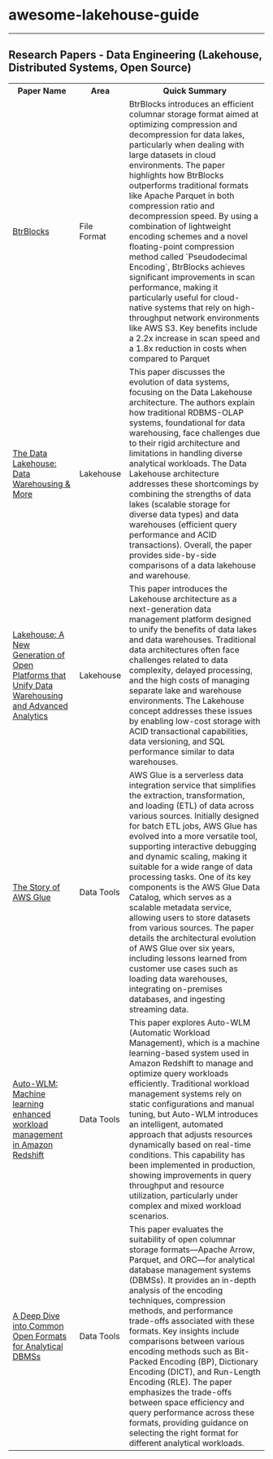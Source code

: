 # awesome-lakehouse-guide
----------------------------------------

## Research Papers - Data Engineering (Lakehouse, Distributed Systems, Open Source)

<table>
  <tr>
    <th>Paper Name</th>
    <th>Area</th>
    <th>Quick Summary</th>
  </tr>
  <tr>
    <td><a href="https://www.cs.cit.tum.de/fileadmin/w00cfj/dis/papers/btrblocks.pdf" target="_blank">BtrBlocks</a></td>
    <td>File Format</td>
    <td>BtrBlocks introduces an efficient columnar storage format aimed at optimizing compression and decompression for data lakes, particularly when dealing with large datasets in cloud environments. The paper highlights how BtrBlocks outperforms traditional formats like Apache Parquet in both compression ratio and decompression speed. By using a combination of lightweight encoding schemes and a novel floating-point compression method called `Pseudodecimal Encoding`, BtrBlocks achieves significant improvements in scan performance, making it particularly useful for cloud-native systems that rely on high-throughput network environments like AWS S3. Key benefits include a 2.2x increase in scan speed and a 1.8x reduction in costs when compared to Parquet</td>
  </tr>
  <tr>
    <td><a href="https://arxiv.org/abs/2310.08697" target="_blank">The Data Lakehouse: Data Warehousing & More</a></td>
    <td>Lakehouse</td>
    <td>This paper discusses the evolution of data systems, focusing on the Data Lakehouse architecture. The authors explain how traditional RDBMS-OLAP systems, foundational for data warehousing, face challenges due to their rigid architecture and limitations in handling diverse analytical workloads. The Data Lakehouse architecture addresses these shortcomings by combining the strengths of data lakes (scalable storage for diverse data types) and data warehouses (efficient query performance and ACID transactions). Overall, the paper provides side-by-side comparisons of a data lakehouse and warehouse.</td>
  </tr>
  <tr>
    <td><a href="https://www.cidrdb.org/cidr2021/papers/cidr2021_paper17.pdf" target="_blank">Lakehouse: A New Generation of Open Platforms that Unify Data Warehousing and Advanced Analytics</a></td>
    <td>Lakehouse</td>
    <td>This paper introduces the Lakehouse architecture as a next-generation data management platform designed to unify the benefits of data lakes and data warehouses. Traditional data architectures often face challenges related to data complexity, delayed processing, and the high costs of managing separate lake and warehouse environments. The Lakehouse concept addresses these issues by enabling low-cost storage with ACID transactional capabilities, data versioning, and SQL performance similar to data warehouses.</td>
  </tr>
    <tr>
    <td><a href="https://www.amazon.science/publications/the-story-of-aws-glue" target="_blank">The Story of AWS Glue</a></td>
    <td>Data Tools</td>
    <td>AWS Glue is a serverless data integration service that simplifies the extraction, transformation, and loading (ETL) of data across various sources. Initially designed for batch ETL jobs, AWS Glue has evolved into a more versatile tool, supporting interactive debugging and dynamic scaling, making it suitable for a wide range of data processing tasks. One of its key components is the AWS Glue Data Catalog, which serves as a scalable metadata service, allowing users to store datasets from various sources. The paper details the architectural evolution of AWS Glue over six years, including lessons learned from customer use cases such as loading data warehouses, integrating on-premises databases, and ingesting streaming data. </td>
  </tr>
  <tr>
    <td><a href="https://www.amazon.science/publications/auto-wlm-machine-learning-enhanced-workload-management-in-amazon-redshift" target="_blank">Auto-WLM: Machine learning enhanced workload management in Amazon Redshift</a></td>
    <td>Data Tools</td>
    <td>This paper explores Auto-WLM (Automatic Workload Management), which is a machine learning-based system used in Amazon Redshift to manage and optimize query workloads efficiently. Traditional workload management systems rely on static configurations and manual tuning, but Auto-WLM introduces an intelligent, automated approach that adjusts resources dynamically based on real-time conditions. This capability has been implemented in production, showing improvements in query throughput and resource utilization, particularly under complex and mixed workload scenarios. </td>
  </tr>
  <tr>
    <td><a href="https://www.vldb.org/pvldb/vol16/p3044-liu.pdf" target="_blank">A Deep Dive into Common Open Formats for Analytical DBMSs</a></td>
    <td>Data Tools</td>
    <td>This paper evaluates the suitability of open columnar storage formats—Apache Arrow, Parquet, and ORC—for analytical database management systems (DBMSs). It provides an in-depth analysis of the encoding techniques, compression methods, and performance trade-offs associated with these formats. Key insights include comparisons between various encoding methods such as Bit-Packed Encoding (BP), Dictionary Encoding (DICT), and Run-Length Encoding (RLE). The paper emphasizes the trade-offs between space efficiency and query performance across these formats, providing guidance on selecting the right format for different analytical workloads.</td>
  </tr>
</table>
